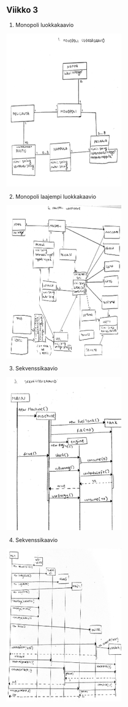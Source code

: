## Viikko 3

1. Monopoli luokkakaavio

<img src="https://github.com/johannaval/ot-harjoitustyo/blob/master/laskarit/viikko3/1.Monopoli-Luokkakaavio.jpg" width="300" height="400">

2. Monopoli laajempi luokkakaavio

<img src="https://github.com/johannaval/ot-harjoitustyo/blob/master/laskarit/viikko3/2.Monopoli-Luokkakaavio.jpg" width="300" height="400">

3. Sekvenssikaavio

<img src="https://github.com/johannaval/ot-harjoitustyo/blob/master/laskarit/viikko3/3.Sekevenssikaavio.jpg" width="300" height="400">

4. Sekvenssikaavio

<img src="https://github.com/johannaval/ot-harjoitustyo/blob/master/laskarit/viikko3/4.Sekvenssikaavio.jpg" width="300" height="400">
